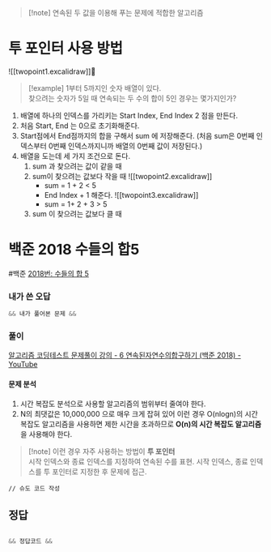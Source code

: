>[!note] 연속된 두 값을 이용해 푸는 문제에 적합한 알고리즘

# 투 포인터 사용 방법
![[twopoint1.excalidraw]]
>[!example] 1부터 5까지인 숫자 배열이 있다. <br>
> 찾으려는 숫자가 5일 때 연속되는 두 수의 합이 5인 경우는 몇가지인가?

1. 배열에 하나의 인덱스를 가리키는 Start Index, End Index 2 점을 만든다.
2. 처음 Start, End 는 0으로 초기화해준다.
3. Start점에서 End점까지의 합을 구해서 sum 에 저장해준다. (처음 sum은 0번째 인덱스부터 0번째 인덱스까지니까 배열의 0번째 값이 저장된다.)
4. 배열을 도는데 세 가지 조건으로 돈다. 
	1. sum 과 찾으려는 값이 같을 때
	2. sum이 찾으려는 값보다 작을 때
		![[twopoint2.excalidraw]]
		- sum = 1 + 2 < 5
		- End Index + 1 해준다.
		![[twopoint3.excalidraw]]
		- sum = 1+ 2 + 3 > 5
	3. sum 이 찾으려는 값보다 클 때


# 백준 2018 수들의 합5
#백준 
[2018번: 수들의 합 5](https://www.acmicpc.net/problem/2018)

### 내가 쓴 오답
```java
&& 내가 풀어본 문제 &&
```

###  풀이
[알고리즘 코딩테스트 문제풀이 강의 - 6 연속된자연수의합구하기 (백준 2018) - YouTube](https://youtu.be/ZovjkF2DzIs)

#### 문제 분석
1. 시간 복잡도 분석으로 사용할 알고리즘의 범위부터 줄여야 한다.
2. N의 최댓값은 10,000,000 으로 매우 크게 잡혀 있어 이런 경우 O(nlogn)의 시간 복잡도 알고리즘을 사용하면 제한 시간을 초과하므로 **O(n)의 시간 복잡도 알고리즘**을 사용해야 한다.
>[!note] 이런 경우 자주 사용하는 방법이 **투 포인터**<br>
> 시작 인덱스와 종료 인덱스를 지정하여 연속된 수를 표현.
> 시작 인덱스, 종료 인덱스를 투 포인터로 지정한 후 문제에 접근.

```
// 슈도 코드 작성

```

## 정답
```java

&& 정답코드 &&

```